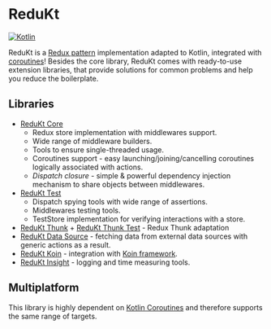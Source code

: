 # ReduKt

[![Kotlin](https://img.shields.io/badge/kotlin-1.7.20-blue.svg?logo=kotlin)](http://kotlinlang.org)

ReduKt is a [Redux pattern](https://redux.js.org/understanding/thinking-in-redux/three-principles) implementation
adapted to Kotlin, integrated with [coroutines](https://github.com/Kotlin/kotlinx.coroutines)! Besides
the core library, ReduKt comes with ready-to-use extension libraries, that provide solutions for common problems and 
help you reduce the boilerplate.

## Libraries

* [ReduKt Core](redukt-core/README.md)
  * Redux store implementation with middlewares support.
  * Wide range of middleware builders.
  * Tools to ensure single-threaded usage.
  * Coroutines support - easy launching/joining/cancelling coroutines logically associated with actions.
  * _Dispatch closure_ - simple & powerful dependency injection mechanism to share objects between middlewares.
* [ReduKt Test](redukt-test/README.md)
  * Dispatch spying tools with wide range of assertions.
  * Middlewares testing tools.
  * TestStore implementation for verifying interactions with a store.
* [ReduKt Thunk](redukt-test/README.md) + [ReduKt Thunk Test](redukt-test-thunk/README.md) - Redux Thunk adaptation
* [ReduKt Data Source](redukt-data-source/README.md) - fetching data from external data sources with generic actions as a result.
* [ReduKt Koin](redukt-koin/README.md) - integration with [Koin framework](https://github.com/InsertKoinIO/koin).
* [ReduKt Insight](redukt-insight/README.md) - logging and time measuring tools.

## Multiplatform

This library is highly dependent on [Kotlin Coroutines](https://github.com/Kotlin/kotlinx.coroutines) and therefore
supports the same range of targets.